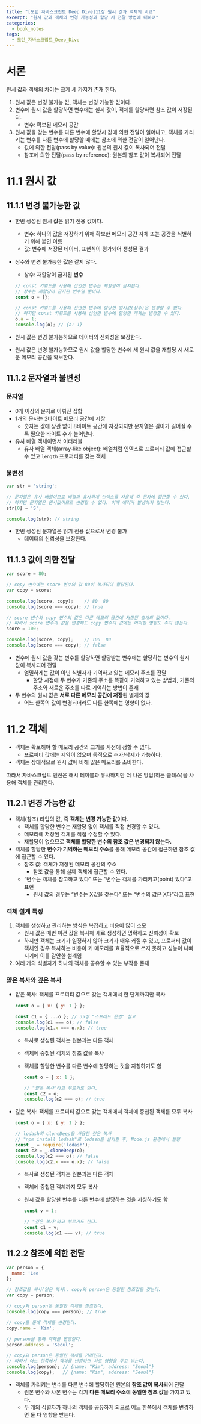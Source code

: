 ```yaml
---
title: "[모던 자바스크립트 Deep Dive]11장 원시 값과 객체의 비교"
excerpt: "원시 값과 객체의 변경 가능성과 할당 시 전달 방법에 대하여"
categories:
  - book_notes
tags:
  - 모던_자바스크립트_Deep_Dive
---
```

# 서론

원시 값과 객체의 차이는 크게 세 가지가 존재 한다.

1. 원시 값은 변경 불가능 값, 객체는 변경 가능한 값이다.
2. 변수에 원시 값을 할당하면 변수에는 실제 값이, 객체를 할당하면 참조 값이 저장된다.
    - 변수: 확보된 메모리 공간
3. 원시 값을 갖는 변수를 다른 변수에 할당시 값에 의한 전달이 일어나고, 객체를 가리키는 변수를 다른 변수에 할당할 때에는 참조에 의한 전달이 일어난다.
    - 값에 의한 전달(pass by value): 원본의 원시 값이 복사되어 전달
    - 참조에 의한 전달(pass by reference): 원본의 참조 값이 복사되어 전달

# 11.1 원시 값

## 11.1.1 변경 불가능한 값

- 한번 생성된 원시 **값**은 읽기 전용 값이다.
    - 변수: 하나의 값을 저장하기 위해 확보한 메모리 공간 자체 또는 공간을 식별하기 위해 붙인 이름
    - 값: 변수에 저장된 데이터, 표현식이 평가되어 생성된 결과
- 상수와 변경 불가능한 **값**은 같지 않다.
    - 상수: 재할당이 금지된 **변수**
    
    ```jsx
    // const 키워드를 사용해 선언한 변수는 재할당이 금지된다. 
    // 상수는 재할당이 금지된 변수일 뿐이다.
    const o = {};
    
    // const 키워드를 사용해 선언한 변수에 할당한 원시값(상수)은 변경할 수 없다.
    // 하지만 const 키워드를 사용해 선언한 변수에 할당한 객체는 변경할 수 있다.
    o.a = 1;
    console.log(o); // {a: 1}
    ```
    
- 원시 값은 변경 불가능하므로 데이터의 신뢰성을 보장한다.
- 원시 값은 변경 불가능하므로 원시 값을 할당한 변수에 새 원시 값을 재할당 시 새로운 메모리 공간을 확보한다.

## 11.1.2 문자열과 불변성

### 문자열

- 0개 이상의 문자로 이뤄진 집합
- 1개의 문자는 2바이트 메모리 공간에 저장
    - 숫자는 값에 상관 없이 8바이트 공간에 저장되지만 문자열은 길이가 길어질 수록 필요한 바이트 수가 늘어난다.
- 유사 배열 객체이면서 이터러블
    - 유사 배열 객체(array-like object): 배열처럼 인덱스로 프로퍼티 값에 접근할 수 있고 `length` 프로퍼티를 갖는 객체

### 불변성

```jsx
var str = 'string';

// 문자열은 유사 배열이므로 배열과 유사하게 인덱스를 사용해 각 문자에 접근할 수 있다.
// 하지만 문자열은 원시값이므로 변경할 수 없다. 이때 에러가 발생하지 않는다.
str[0] = 'S';

console.log(str); // string
```

- 한번 생성된 문자열은 읽기 전용 값으로서 변경 불가
    - 데이터의 신뢰성을 보장한다.

## 11.1.3 값에 의한 전달

```jsx
var score = 80;

// copy 변수에는 score 변수의 값 80이 복사되어 할당된다.
var copy = score;

console.log(score, copy);    // 80  80
console.log(score === copy); // true

// score 변수와 copy 변수의 값은 다른 메모리 공간에 저장된 별개의 값이다.
// 따라서 score 변수의 값을 변경해도 copy 변수의 값에는 어떠한 영향도 주지 않는다.
score = 100;

console.log(score, copy);    // 100  80
console.log(score === copy); // false
```

- 변수에 원시 값을 갖는 변수를 할당하면 할당받는 변수에는 할당하는 변수의 원시 값이 복사되어 전달
    - 엄밀하게는 값이 아닌 식별자가 기억하고 있는 메모리 주소를 전달
        - 할당 시점에 두 변수가 기존의 주소를 똑같이 기억하고 있는 방법과, 기존의 주소와 새로운 주소를 따로 기억하는 방법이 존재
- 두 변수의 원시 값은 **서로 다른 메모리 공간에 저장**된 별개의 값
    - 어느 한쪽의 값이 변경되더라도 다른 한쪽에는 영향이 없다.

# 11.2 객체

- 객체는 확보해야 할 메모리 공간의 크기를 사전에 정할 수 없다.
    - 프로퍼티 값에는 제약이 없으며 동적으로 추가/삭제가 가능하다.
- 객체는 상대적으로 원시 값에 비해 많은 메모리를 소비한다.

따라서 자바스크립트 엔진은 해시 테이블과 유사하지만 더 나은 방법(히든 클래스)을 사용해 객체를 관리한다.

## 11.2.1 변경 가능한 값

- 객체(참조) 타입의 값, 즉 **객체는 변경 가능한 값**이다.
    - 객체를 할당한 변수는 재할당 없이 객체를 직접 변경할 수 있다.
    - 메모리에 저장된 객체를 직접 수정할 수 있다.
    - 재할당이 없으므로 **객체를 할당한 변수의 참조 값은 변경되지 않는다.**
- 객체를 할당한 **변수가 기억하는 메모리 주소**를 통해 메모리 공간에 접근하면 참조 값에 접근할 수 있다.
    - 참조 값: 객체가 저장된 메모리 공간의 주소
        - 참조 값을 통해 실제 객체에 접근할 수 있다.
    - “변수는 객체를 참고하고 있다” 또는 “변수는 객체를 가리키고(point) 있다”고 표현
        - 원시 값의 경우는 “변수는 X값을 갖는다” 또는 “변수의 값은 X다”라고 표현

### 객체 설계 특징

1. 객체를 생성하고 관리하는 방식은 복잡하고 비용이 많이 소모
    - 원시 값은 매번 이전 값을 복사해 새로 생성하면 명확하고 신뢰성이 확보
    - 하지만 객체는 크기가 일정하지 않아 크기가 매우 커질 수 있고, 프로퍼티 값이 객체인 경우 복사하는 비용이 커 메모리를 효율적으로 쓰지 못하고 성능이 나빠지기에 이를 감안한 설계임
2. 여러 개의 식별자가 하나의 객체를 공유할 수 있는 부작용 존재

### 얕은 복사와 깊은 복사

- 얕은 복사: 객체를 프로퍼티 값으로 갖는 객체에서 한 단계까지만 복사
    
    ```jsx
    const o = { x: { y: 1 } };
    
    const c1 = { ...o }; // 35장 "스프레드 문법" 참고
    console.log(c1 === o); // false
    console.log(c1.x === o.x); // true
    ```
    
    - 복사로 생성된 객체는 원본과는 다른 객체
    - 객체에 중첩된 객체의 참조 값을 복사
    - 객체를 할당한 변수를 다른 변수에 할당하는 것을 지칭하기도 함
        
        ```jsx
        const o = { x: 1 };
        
        // "얕은 복사"라고 부르기도 한다.
        const c2 = o;
        console.log(c2 === o); // true
        ```
        
- 깊은 복사: 객체를 프로퍼티 값으로 갖는 객체에서 객체에 중첩된 객체를 모두 복사
    
    ```jsx
    const o = { x: { y: 1 } };
    
    // lodash의 cloneDeep을 사용한 깊은 복사
    // "npm install lodash"로 lodash를 설치한 후, Node.js 환경에서 실행
    const _ = require('lodash');
    const c2 = _.cloneDeep(o);
    console.log(c2 === o); // false
    console.log(c2.x === o.x); // false
    ```
    
    - 복사로 생성된 객체는 원본과는 다른 객체
    - 객체에 중첩된 객체까지 모두 복사
    - 원시 값을 할당한 변수를 다른 변수에 할당하는 것을 지칭하기도 함
        
        ```jsx
        const v = 1;
        
        // "깊은 복사"라고 부르기도 한다.
        const c1 = v;
        console.log(c1 === v); // true
        ```
        

## 11.2.2 참조에 의한 전달

```jsx
var person = {
  name: 'Lee'
};

// 참조값을 복사(얕은 복사). copy와 person은 동일한 참조값을 갖는다.
var copy = person;

// copy와 person은 동일한 객체를 참조한다.
console.log(copy === person); // true

// copy를 통해 객체를 변경한다.
copy.name = 'Kim';

// person을 통해 객체를 변경한다.
person.address = 'Seoul';

// copy와 person은 동일한 객체를 가리킨다.
// 따라서 어느 한쪽에서 객체를 변경하면 서로 영향을 주고 받는다.
console.log(person); // {name: "Kim", address: "Seoul"}
console.log(copy);   // {name: "Kim", address: "Seoul"}
```

- 객체를 가리키는 변수를 다른 변수에 할당하면 원본의 **참조 값이 복사**되어 전달
    - 원본 변수와 사본 변수는 각기 **다른 메모리 주소**에 **동일한 참조 값**을 가지고 있다.
    - 두 개의 식별자가 하나의 객체를 공유하게 되므로 어느 한쪽에서 객체를 변경하면 둘 다 영향을 받는다.